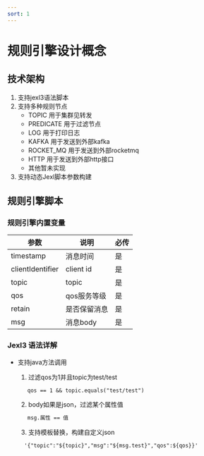 ```yaml
---
sort: 1
---
```


# 规则引擎设计概念


## 技术架构

1. 支持jexl3语法脚本
2. 支持多种规则节点
   - TOPIC 用于集群见转发
   - PREDICATE 用于过滤节点
   - LOG 用于打印日志
   - KAFKA 用于发送到外部kafka
   - ROCKET_MQ 用于发送到外部rocketmq
   - HTTP 用于发送到外部http接口
   - 其他暂未实现
3. 支持动态Jexl脚本参数构建


## 规则引擎脚本

### 规则引擎内置变量

  |  参数   | 说明  | 必传  |
  |  ----  | ----  |----  |
  | timestamp  | 消息时间 |是 |
  | clientIdentifier  | client id |是  |
  | topic  | topic |是 |
  | qos  | qos服务等级 | 是 |
  | retain  | 是否保留消息 | 是 |
  | msg  | 消息body | 是 |


### Jexl3 语法详解

- 支持java方法调用
    
   1. 过滤qos为1并且topic为test/test
   ```markdown
      qos == 1 && topic.equals("test/test")
   ```
   2. body如果是json，过滤某个属性值
  ```markdown
     msg.属性 == 值
  ```
   3. 支持模板替换，构建自定义json
   ```markdown
     '{"topic":"${topic}","msg":"${msg.test}","qos":${qos}}'
   ```
    